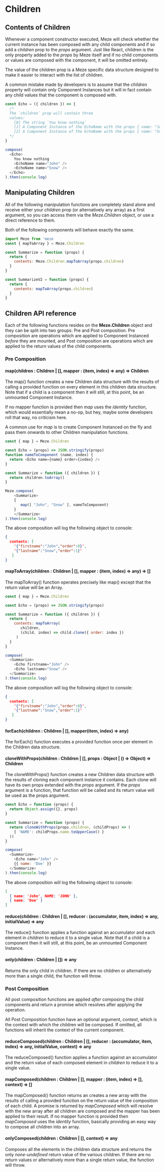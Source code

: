 # Children
## Contents of Children
Whenever a component constructor executed, Meze will check whether the current instance has been composed with any child components and if so add a *children* prop to the *props* argument.
Just like React, children is the only property added to the *props* by Meze itself and if no child components or values are composed with the component, it will be omitted entirely.

The value of the children prop is a Meze specific data structure designed to make it easier to interact with the list of children.

A common mistake made by developers is to assume that the *children* property will contain only Component Instances but it will in fact contain any child values that the component is composed with.
```js
const Echo = ({ children }) => {
  /*
  The `children` prop will contain three
  values:
    [0] The string `You know nothing`
    [1] A Component Instance of the EchoName with the props { name: "John"}
    [2] A Component Instance of the EchoName with the props { name: "Snow"}
  */
}

compose(
  <Echo>
    You know nothing
    <EchoName name="John" />
    <EchoName name="Snow" />
  </Echo>
).then(console.log)
```

## Manipulating Children
All of the following manipulation functions are completely stand alone and receive either your *children* prop (or alternatively any array) as a first argument, so you can access them via the *Meze.Children* object, or use a direct reference to them.

Both of the following components will behave exactly the same.
```js
import Meze from 'meze
const { mapToArray } = Meze.Children

const Summarize = function (props) {
  return {
    contents: Meze.Children.mapToArray(props.children)
  }
}

const SummarizeV2 = function (props) {
  return {
    contents: mapToArray(props.children)
  }
}
```

## Children API reference

Each of the following functions resides on the **Meze.Children** object and they can be split into two groups: Pre and Post composition.
Pre composition are operations which are applied to Component Instanced *before* they are mounted, and Post composition are operations which are applied to the return values of the child components.

### Pre Composition

#### map(children : Children | [], mapper : (item, index) => any) => Children
The map() function creates a new Children data structure with the results of calling a provided function on every element in this children data structure.
Note that if a child is a component then it will still, at this point, be an unmounted Component Instance.

If no mapper function is provided then *map* uses the *identity* function, which would essentially mean a no-op, but hey, maybe some developers roll that way, no criticism here.

A common use for *map* is to create Component Instanced on the fly and pass them onwards to other Children manipulation functions.
```js
const { map } = Meze.Children

const Echo = (props) => JSON.stringify(props)
function nameToComponent (name, index) {
  return <Echo name={name} order={index} />
}

const Summarize = function ({ children }) { 
  return children.toArray()
}

Meze.compose(
    <Summarize>
    {
       map([ "John", "Snow" ], nameToComponent)
    }
    </Summarize>
).then(console.log)
```

The above composition will log the following object to console:
```json
{ 
  contents: [
    '{"firstname":"John","order":0}',
    '{"lastname":"Snow","order":1}'
   ]
}
```

#### mapToArray(children : Children | [], mapper : (item, index) => any) => []
The mapToArray() function operates precisely like map() except that the return value will be an Array.

```js
const { map } = Meze.Children

const Echo = (props) => JSON.stringify(props)

const Summarize = function ({ children }) {
  return {
    contents: mapToArray(
       children,
       (child, index) => child.clone({ order: index })
     )
  }
}

compose(
  <Summarize>
    <Echo firstname="John" />
    <Echo lastname="Snow" />
  </Summarize>  
).then(console.log)
```

The above composition will log the following object to console:
```json
{ 
  contents: [
    '{"firstname":"John","order":0}',
    '{"lastname":"Snow","order":1}'
   ]
}
```

#### forEach(children : Children | [], mapper(item, index) => any)
The forEach() function executes a provided function once per element in the Children data structure.

#### cloneWithProps(children : Children | [], props : Object | () => Object) => Children
The cloneWithProps() function creates a new Children data structure with the results of cloning each component instance it contains.
Each clone will have its own props extended with the *props* argument.
If the *props* argument is a function, that function will be called and its return value will be used as the props argument.

```js
const Echo = function (props) {
  return Object.assign({}, props)
}

const Summarize = function (props) {
  return cloneWithProps(props.children, (childProps) => (
    { 'NAME': childProps.name.toUpperCase() }
  ))
}

compose(
  <Summarize>
    <Echo name="John" />
    {{ name: 'Doe' }}
  </Summarize>  
).then(console.log)
```
The above composition will log the following object to console:
```json
[
  { name: 'John', NAME: 'JOHN' },
  { name: 'Doe' }
]
```

#### reduce(children : Children | [], reducer : (accumulator, item, index) => any, initialValue) => any
The reduce() function applies a function against an accumulator and each element in *children* to reduce it to a single value.
Note that if a child is a component then it will still, at this point, be an unmounted Component Instance.
  
#### only(children : Children | []) => any
Returns the only child in children. If there are no children or alternatively more than a single child, the function will throw.

### Post Composition
All post composition functions are applied *after* composing the child components and return a promise which resolves after applying the operation.

All Post Composition function have an optional argument, *context*, which is the context with which the children will be composed.
If omitted, all functions will inherit the context of the current component. 

#### reduceComposed(children : Children | [], reducer : (accumulator, item, index) => any, initialValue, context) => any
The reduceComposed() function applies a function against an accumulator and the return value of each composed element in *children* to reduce it to a single value.

#### mapComposed(children : Children | [], mapper : (item, index) => [], context) => []
The mapComposed() function returns an creates a new array with the results of calling a provided function on the return value of the composition of each child.
A promise is returned by *mapComposed* which will resolve with the new array after all children are composed and the mapper has been applied to their result.
If no mapper function is provided then *mapComposed* uses the *identity* function, basically providing an easy way to compose all children into an array.

#### onlyComposed(children : Children | [], context) => any
Composes all the elements in the children data structure and returns the only *none-undefined* return value of the various children. If there are no return values or alternatively more than a single return value, the function will throw.
